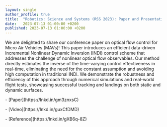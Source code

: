 ```yaml
---
layout: single
author_profile: true
title:  "Robotics: Science and Systems (RSS 2023): Paper and Presentation"
date:   2023-07-13 01:00:00 +0200
published: 2023-07-13 01:00:00 +0200
---
```


<p>
We are delighted to share our conference paper on optical flow control for Micro Air Vehicles (MAVs)! This paper introduces an efficient data-driven Incremental Nonlinear Dynamic Inversion (INDI) control scheme that addresses the challenge of nonlinear optical flow observables. Our method directly estimates the inverse of the time-varying control effectiveness in real-time, eliminating the need for the constant assumption and avoiding high computation in traditional INDI. We demonstrate the robustness and efficiency of this approach through numerical simulations and real-world flight tests, showcasing successful tracking and landings on both static and dynamic surfaces. 
</p>
<p>
- [Paper](https://lnkd.in/gm3znxsC)
</p>
<p>
- [Video](https://lnkd.in/guxCfDMD)
</p>
<p>
- [Reference](https://lnkd.in/gXB6q-8Z)
</p>
